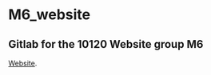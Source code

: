# M6_website

## Gitlab for the 10120 Website group M6

[Website](https://web.cs.manchester.ac.uk/g89496oe/m6_website/ "M6 group project website").